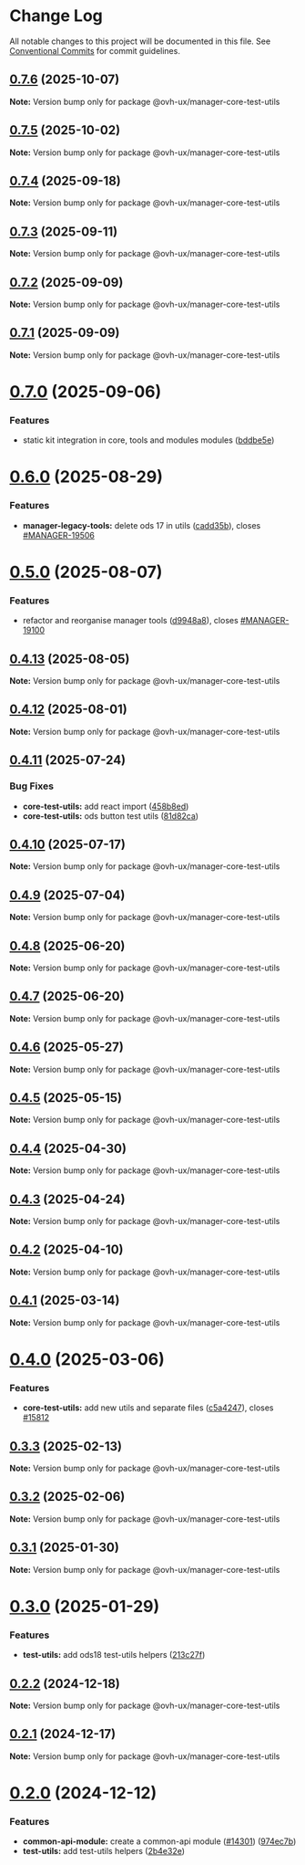 # Change Log

All notable changes to this project will be documented in this file.
See [Conventional Commits](https://conventionalcommits.org) for commit guidelines.

## [0.7.6](https://github.com/ovh/manager/compare/@ovh-ux/manager-core-test-utils@0.7.5...@ovh-ux/manager-core-test-utils@0.7.6) (2025-10-07)

**Note:** Version bump only for package @ovh-ux/manager-core-test-utils





## [0.7.5](https://github.com/ovh/manager/compare/@ovh-ux/manager-core-test-utils@0.7.4...@ovh-ux/manager-core-test-utils@0.7.5) (2025-10-02)

**Note:** Version bump only for package @ovh-ux/manager-core-test-utils





## [0.7.4](https://github.com/ovh/manager/compare/@ovh-ux/manager-core-test-utils@0.7.3...@ovh-ux/manager-core-test-utils@0.7.4) (2025-09-18)

**Note:** Version bump only for package @ovh-ux/manager-core-test-utils





## [0.7.3](https://github.com/ovh/manager/compare/@ovh-ux/manager-core-test-utils@0.7.2...@ovh-ux/manager-core-test-utils@0.7.3) (2025-09-11)

**Note:** Version bump only for package @ovh-ux/manager-core-test-utils





## [0.7.2](https://github.com/ovh/manager/compare/@ovh-ux/manager-core-test-utils@0.7.1...@ovh-ux/manager-core-test-utils@0.7.2) (2025-09-09)

**Note:** Version bump only for package @ovh-ux/manager-core-test-utils





## [0.7.1](https://github.com/ovh/manager/compare/@ovh-ux/manager-core-test-utils@0.7.0...@ovh-ux/manager-core-test-utils@0.7.1) (2025-09-09)

**Note:** Version bump only for package @ovh-ux/manager-core-test-utils





# [0.7.0](https://github.com/ovh/manager/compare/@ovh-ux/manager-core-test-utils@0.6.0...@ovh-ux/manager-core-test-utils@0.7.0) (2025-09-06)


### Features

* static kit integration in core, tools and modules modules ([bddbe5e](https://github.com/ovh/manager/commit/bddbe5e07453c8a657f2ca216d48d1f6f2bc0ca5))





# [0.6.0](https://github.com/ovh/manager/compare/@ovh-ux/manager-core-test-utils@0.5.0...@ovh-ux/manager-core-test-utils@0.6.0) (2025-08-29)


### Features

* **manager-legacy-tools:** delete ods 17 in utils ([cadd35b](https://github.com/ovh/manager/commit/cadd35b40256219e6b59c9b2cf8549821069d068)), closes [#MANAGER-19506](https://github.com/ovh/manager/issues/MANAGER-19506)





# [0.5.0](https://github.com/ovh/manager/compare/@ovh-ux/manager-core-test-utils@0.4.13...@ovh-ux/manager-core-test-utils@0.5.0) (2025-08-07)


### Features

* refactor and reorganise manager tools ([d9948a8](https://github.com/ovh/manager/commit/d9948a8340a727bf77d8e5156647d6de47b4e227)), closes [#MANAGER-19100](https://github.com/ovh/manager/issues/MANAGER-19100)





## [0.4.13](https://github.com/ovh/manager/compare/@ovh-ux/manager-core-test-utils@0.4.12...@ovh-ux/manager-core-test-utils@0.4.13) (2025-08-05)

**Note:** Version bump only for package @ovh-ux/manager-core-test-utils





## [0.4.12](https://github.com/ovh/manager/compare/@ovh-ux/manager-core-test-utils@0.4.11...@ovh-ux/manager-core-test-utils@0.4.12) (2025-08-01)

**Note:** Version bump only for package @ovh-ux/manager-core-test-utils





## [0.4.11](https://github.com/ovh/manager/compare/@ovh-ux/manager-core-test-utils@0.4.10...@ovh-ux/manager-core-test-utils@0.4.11) (2025-07-24)


### Bug Fixes

* **core-test-utils:** add react import ([458b8ed](https://github.com/ovh/manager/commit/458b8ed7537252382f362c8b7757be8294993279))
* **core-test-utils:** ods button test utils ([81d82ca](https://github.com/ovh/manager/commit/81d82ca97c6a07e9cecd9f721e7f384a1b04606d))





## [0.4.10](https://github.com/ovh/manager/compare/@ovh-ux/manager-core-test-utils@0.4.9...@ovh-ux/manager-core-test-utils@0.4.10) (2025-07-17)

**Note:** Version bump only for package @ovh-ux/manager-core-test-utils





## [0.4.9](https://github.com/ovh/manager/compare/@ovh-ux/manager-core-test-utils@0.4.8...@ovh-ux/manager-core-test-utils@0.4.9) (2025-07-04)

**Note:** Version bump only for package @ovh-ux/manager-core-test-utils





## [0.4.8](https://github.com/ovh/manager/compare/@ovh-ux/manager-core-test-utils@0.4.7...@ovh-ux/manager-core-test-utils@0.4.8) (2025-06-20)

**Note:** Version bump only for package @ovh-ux/manager-core-test-utils





## [0.4.7](https://github.com/ovh/manager/compare/@ovh-ux/manager-core-test-utils@0.4.6...@ovh-ux/manager-core-test-utils@0.4.7) (2025-06-20)

**Note:** Version bump only for package @ovh-ux/manager-core-test-utils





## [0.4.6](https://github.com/ovh/manager/compare/@ovh-ux/manager-core-test-utils@0.4.5...@ovh-ux/manager-core-test-utils@0.4.6) (2025-05-27)

**Note:** Version bump only for package @ovh-ux/manager-core-test-utils





## [0.4.5](https://github.com/ovh/manager/compare/@ovh-ux/manager-core-test-utils@0.4.4...@ovh-ux/manager-core-test-utils@0.4.5) (2025-05-15)

**Note:** Version bump only for package @ovh-ux/manager-core-test-utils





## [0.4.4](https://github.com/ovh/manager/compare/@ovh-ux/manager-core-test-utils@0.4.3...@ovh-ux/manager-core-test-utils@0.4.4) (2025-04-30)

**Note:** Version bump only for package @ovh-ux/manager-core-test-utils





## [0.4.3](https://github.com/ovh/manager/compare/@ovh-ux/manager-core-test-utils@0.4.2...@ovh-ux/manager-core-test-utils@0.4.3) (2025-04-24)

**Note:** Version bump only for package @ovh-ux/manager-core-test-utils





## [0.4.2](https://github.com/ovh/manager/compare/@ovh-ux/manager-core-test-utils@0.4.1...@ovh-ux/manager-core-test-utils@0.4.2) (2025-04-10)

**Note:** Version bump only for package @ovh-ux/manager-core-test-utils





## [0.4.1](https://github.com/ovh/manager/compare/@ovh-ux/manager-core-test-utils@0.4.0...@ovh-ux/manager-core-test-utils@0.4.1) (2025-03-14)

**Note:** Version bump only for package @ovh-ux/manager-core-test-utils





# [0.4.0](https://github.com/ovh/manager/compare/@ovh-ux/manager-core-test-utils@0.3.3...@ovh-ux/manager-core-test-utils@0.4.0) (2025-03-06)


### Features

* **core-test-utils:** add new utils and separate files ([c5a4247](https://github.com/ovh/manager/commit/c5a4247940f16aba332962686fdcb7e4ad21ff73)), closes [#15812](https://github.com/ovh/manager/issues/15812)





## [0.3.3](https://github.com/ovh/manager/compare/@ovh-ux/manager-core-test-utils@0.3.2...@ovh-ux/manager-core-test-utils@0.3.3) (2025-02-13)

**Note:** Version bump only for package @ovh-ux/manager-core-test-utils





## [0.3.2](https://github.com/ovh/manager/compare/@ovh-ux/manager-core-test-utils@0.3.1...@ovh-ux/manager-core-test-utils@0.3.2) (2025-02-06)

**Note:** Version bump only for package @ovh-ux/manager-core-test-utils





## [0.3.1](https://github.com/ovh/manager/compare/@ovh-ux/manager-core-test-utils@0.3.0...@ovh-ux/manager-core-test-utils@0.3.1) (2025-01-30)

**Note:** Version bump only for package @ovh-ux/manager-core-test-utils





# [0.3.0](https://github.com/ovh/manager/compare/@ovh-ux/manager-core-test-utils@0.2.2...@ovh-ux/manager-core-test-utils@0.3.0) (2025-01-29)


### Features

* **test-utils:** add ods18 test-utils helpers ([213c27f](https://github.com/ovh/manager/commit/213c27f9a96d59b7445a3bfc92f6af2ff7aad8b1))





## [0.2.2](https://github.com/ovh/manager/compare/@ovh-ux/manager-core-test-utils@0.2.1...@ovh-ux/manager-core-test-utils@0.2.2) (2024-12-18)

**Note:** Version bump only for package @ovh-ux/manager-core-test-utils





## [0.2.1](https://github.com/ovh/manager/compare/@ovh-ux/manager-core-test-utils@0.2.0...@ovh-ux/manager-core-test-utils@0.2.1) (2024-12-17)

**Note:** Version bump only for package @ovh-ux/manager-core-test-utils





# [0.2.0](https://github.com/ovh/manager/compare/@ovh-ux/manager-core-test-utils@0.1.0...@ovh-ux/manager-core-test-utils@0.2.0) (2024-12-12)


### Features

* **common-api-module:** create a common-api module ([#14301](https://github.com/ovh/manager/issues/14301)) ([974ec7b](https://github.com/ovh/manager/commit/974ec7bdef0017024793a4a1e2402fdaa8771d8b))
* **test-utils:** add test-utils helpers ([2b4e32e](https://github.com/ovh/manager/commit/2b4e32ed4111830e440d054a8d45da227ea4581b))
